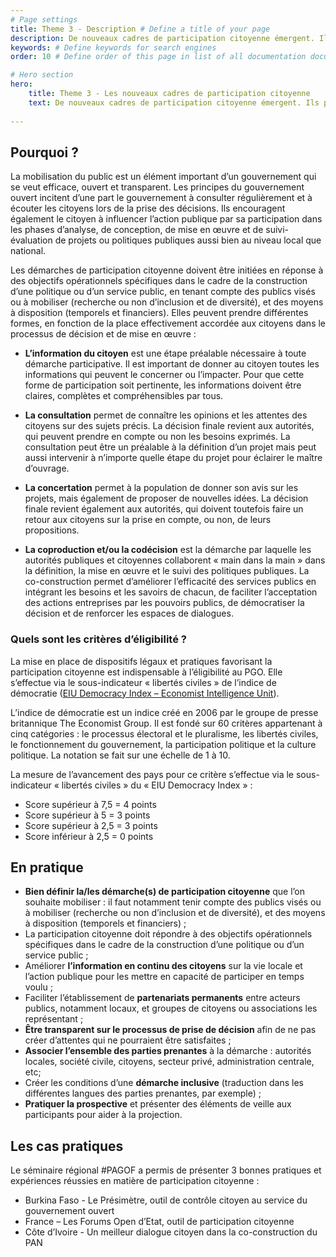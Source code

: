```yaml
---
# Page settings
title: Theme 3 - Description # Define a title of your page
description: De nouveaux cadres de participation citoyenne émergent. Ils prennent différentes formes, avec pour objectif commun de favoriser la consultation et l’écoute des citoyens, soit pour une meilleure efficacité de l’action publique grâce à leur apport d'expertise usagers, soit pour les associer à des choix qui les concernent directement. # Define a description of your page
keywords: # Define keywords for search engines
order: 10 # Define order of this page in list of all documentation documents

# Hero section
hero:
    title: Theme 3 - Les nouveaux cadres de participation citoyenne
    text: De nouveaux cadres de participation citoyenne émergent. Ils prennent différentes formes, avec pour objectif commun de favoriser la consultation et l’écoute des citoyens, soit pour une meilleure efficacité de l’action publique grâce à leur apport d'expertise usagers, soit pour les associer à des choix qui les concernent directement.
    
---
```


## Pourquoi ?

La mobilisation du public est un élément important d’un gouvernement qui se veut efficace, ouvert et transparent. Les principes du gouvernement ouvert incitent d’une part le gouvernement à consulter régulièrement et à écouter les citoyens lors de la prise des décisions. Ils encouragent également le citoyen à influencer l’action publique par sa participation dans les phases d’analyse, de conception, de mise en œuvre et de suivi-évaluation de projets ou politiques publiques aussi bien au niveau local que national.

Les démarches de participation citoyenne doivent être initiées en réponse à des objectifs opérationnels spécifiques dans le cadre de la construction d’une politique ou d’un service public, en tenant compte des publics visés ou à mobiliser (recherche ou non d’inclusion et de diversité), et des moyens à disposition (temporels et financiers). Elles peuvent prendre différentes formes, en fonction de la place effectivement accordée aux citoyens dans le processus de décision et de mise en œuvre :

* **L’information du citoyen** est une étape préalable nécessaire à toute démarche participative. Il est important de donner au citoyen toutes les informations qui peuvent le concerner ou l’impacter. Pour que cette forme de participation soit pertinente, les informations doivent être claires, complètes et compréhensibles par tous.
    
* **La consultation** permet de connaître les opinions et les attentes des citoyens sur des sujets précis. La décision finale revient aux autorités, qui peuvent prendre en compte ou non les besoins exprimés. La consultation peut être un préalable à la définition d’un projet mais peut aussi intervenir à n’importe quelle étape du projet pour éclairer le maître d’ouvrage.

* **La concertation** permet à la population de donner son avis sur les projets, mais également de proposer de nouvelles idées. La décision finale revient également aux autorités, qui doivent toutefois faire un retour aux citoyens sur la prise en compte, ou non, de leurs propositions.

* **La coproduction et/ou la codécision** est la démarche par laquelle les autorités publiques et citoyennes collaborent « main dans la main » dans la définition, la mise en œuvre et le suivi des politiques publiques. La co-construction permet d’améliorer l’efficacité des services publics en intégrant les besoins et les savoirs de chacun, de faciliter l’acceptation des actions entreprises par les pouvoirs publics, de démocratiser la décision et de renforcer les espaces de dialogues.

### Quels sont les critères d’éligibilité ?

La mise en place de dispositifs légaux et pratiques favorisant la participation citoyenne est indispensable à l’éligibilité au PGO. Elle s’effectue via le sous-indicateur « libertés civiles » de l’indice de démocratie ([EIU Democracy Index – Economist Intelligence Unit](https://infographics.economist.com/2019/DemocracyIndex/)).

L’indice de démocratie est un indice créé en 2006 par le groupe de presse britannique The Economist Group. Il est fondé sur 60 critères appartenant à cinq catégories : le processus électoral et le pluralisme, les libertés civiles, le fonctionnement du gouvernement, la participation politique et la culture politique. La notation se fait sur une échelle de 1 à 10.

La mesure de l’avancement des pays pour ce critère s’effectue via le sous-indicateur  « libertés civiles » du  « EIU Democracy Index » : 

* Score supérieur à 7,5 = 4 points
* Score supérieur à 5 = 3 points
* Score supérieur à 2,5 = 3 points
* Score inférieur à 2,5 = 0 points

## En pratique 

* **Bien définir la/les démarche(s) de participation citoyenne** que l’on souhaite mobiliser : il faut notamment tenir compte des publics visés ou à mobiliser (recherche ou non d’inclusion et de diversité), et des moyens à disposition (temporels et financiers) ;
* La participation citoyenne doit répondre à des objectifs opérationnels spécifiques dans le cadre de la construction d’une politique ou d’un service public ;
* Améliorer **l’information en continu des citoyens** sur la vie locale et l’action publique pour les mettre en capacité de participer en temps voulu ;
* Faciliter l’établissement de **partenariats permanents** entre acteurs publics, notamment locaux, et groupes de citoyens ou associations les représentant ;
* **Être transparent sur le processus de prise de décision** afin de ne pas créer d’attentes qui ne pourraient être satisfaites ; 
* **Associer l’ensemble des parties prenantes** à la démarche : autorités locales, société civile, citoyens, secteur privé, administration centrale, etc; 
* Créer les conditions d’une **démarche inclusive** (traduction dans les différentes langues des parties prenantes, par exemple) ;
* **Pratiquer la prospective** et présenter des éléments de veille aux participants pour aider à la projection.

## Les cas pratiques

Le séminaire régional #PAGOF a permis de présenter 3 bonnes pratiques et expériences réussies en matière de participation citoyenne :

* Burkina Faso - Le Présimètre, outil de contrôle citoyen au service du gouvernement ouvert 
* France – Les Forums Open d’Etat, outil de participation citoyenne
* Côte d’Ivoire - Un meilleur dialogue citoyen dans la co-construction du PAN 
